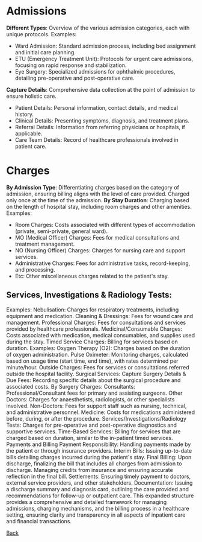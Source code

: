 # Admissions
**Different Types**: Overview of the various admission categories, each with unique protocols.
Examples:
* Ward Admission: Standard admission process, including bed assignment and initial care planning.
* ETU (Emergency Treatment Unit): Protocols for urgent care admissions, focusing on rapid response and stabilization.
* Eye Surgery: Specialized admissions for ophthalmic procedures, detailing pre-operative and post-operative care.

**Capture Details**: Comprehensive data collection at the point of admission to ensure holistic care.
* Patient Details: Personal information, contact details, and medical history.
* Clinical Details: Presenting symptoms, diagnosis, and treatment plans.
* Referral Details: Information from referring physicians or hospitals, if applicable.
* Care Team Details: Record of healthcare professionals involved in patient care.

# Charges
**By Admission Type**: Differentiating charges based on the category of admission, ensuring billing aligns with the level of care provided. Charged only once at the time of the admission.
**By Stay Duration**: Charging based on the length of hospital stay, including room charges and other amenities.
Examples:
* Room Charges: Costs associated with different types of accommodation (private, semi-private, general ward).
* MO (Medical Officer) Charges: Fees for medical consultations and treatment management.
* NO (Nursing Officer) Charges: Charges for nursing care and support services.
* Administrative Charges: Fees for administrative tasks, record-keeping, and processing.
* Etc: Other miscellaneous charges related to the patient's stay.
## Services, Investigations & Radiology Tests:
Examples:
Nebulisation: Charges for respiratory treatments, including equipment and medication.
Cleaning & Dressings: Fees for wound care and management.
Professional Charges: Fees for consultations and services provided by healthcare professionals.
Medicinal/Consumable Charges: Costs associated with medication, medical consumables, and supplies used during the stay.
Timed Service Charges: Billing for services based on duration.
Examples:
Oxygen Therapy (O2): Charges based on the duration of oxygen administration.
Pulse Oximeter: Monitoring charges, calculated based on usage time (start time, end time), with rates determined per minute/hour.
Outside Charges: Fees for services or consultations referred outside the hospital facility.
Surgical Services:
Capture Surgery Details & Due Fees: Recording specific details about the surgical procedure and associated costs.
By Surgery Charges:
Consultants: Professional/Consultant fees for primary and assisting surgeons.
Other Doctors: Charges for anaesthetists, radiologists, or other specialists involved.
Non-Doctors: Fees for support staff such as nursing, technical, and administrative personnel.
Medicine: Costs for medications administered before, during, or after the procedure.
Services/Investigations/Radiology Tests: Charges for pre-operative and post-operative diagnostics and supportive services.
Time-Based Services: Billing for services that are charged based on duration, similar to the in-patient timed services.
Payments and Billing
Payment Responsibility: Handling payments made by the patient or through insurance providers.
Interim Bills: Issuing up-to-date bills detailing charges incurred during the patient's stay.
Final Billing:
Upon discharge, finalizing the bill that includes all charges from admission to discharge.
Managing credits from insurance and ensuring accurate reflection in the final bill.
Settlements:
Ensuring timely payment to doctors, external service providers, and other stakeholders.
Documentation:
Issuing a discharge summary and diagnosis card, outlining the care provided and recommendations for follow-up or outpatient care.
This expanded structure provides a comprehensive and detailed framework for managing admissions, charging mechanisms, and the billing process in a healthcare setting, ensuring clarity and transparency in all aspects of inpatient care and financial transactions.


[Back](https://github.com/hmislk/hmis/wiki/Knowledgebase)